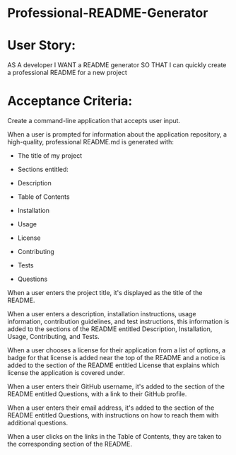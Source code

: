 # Professional-README-Generator

# User Story:

AS A developer
I WANT a README generator
SO THAT I can quickly create a professional README for a new project

# Acceptance Criteria:

Create a command-line application that accepts user input.

When a user is prompted for information about the application repository, a high-quality, professional README.md is generated with:

- The title of my project

- Sections entitled:

- Description

- Table of Contents

- Installation

- Usage

- License

- Contributing

- Tests

- Questions

When a user enters the project title, it's displayed as the title of the README.

When a user enters a description, installation instructions, usage information, contribution guidelines, and test instructions, this information is added to the sections of the README entitled Description, Installation, Usage, Contributing, and Tests.

When a user chooses a license for their application from a list of options, a badge for that license is added near the top of the README and a notice is added to the section of the README entitled License that explains which license the application is covered under.

When a user enters their GitHub username, it's added to the section of the README entitled Questions, with a link to their GitHub profile.

When a user enters their email address, it's added to the section of the README entitled Questions, with instructions on how to reach them with additional questions.

When a user clicks on the links in the Table of Contents, they are taken to the corresponding section of the README.
